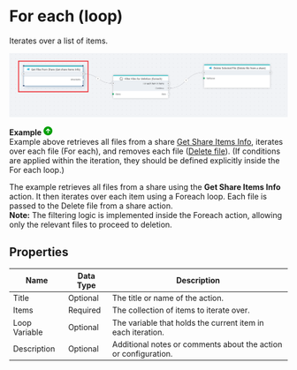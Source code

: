 # For each (loop)

Iterates over a list of items.


![img](../../../../images/flow/Get-share-items-info.png)

**Example** ![img](../../../../images/strz.jpg)  
Example above retrieves all files from a share [Get Share Items Info](../azure-files/get-share-items-info.md), iterates over each file (For each), and removes each file ([Delete file](../azure-files/delete-file.md)).
(If conditions are applied within the iteration, they should be defined explicitly inside the For each loop.)

The example retrieves all files from a share using the **Get Share Items Info** action. It then iterates over each item using a Foreach loop. Each file is passed to the Delete file from a share action.  
**Note:** The filtering logic is implemented inside the Foreach action, allowing only the relevant files to proceed to deletion.



## Properties

| Name            | Data Type | Description                                                   |
|-----------------|-----------|---------------------------------------------------------------|
| Title           | Optional  | The title or name of the action.                              |
| Items           | Required  | The collection of items to iterate over.                      |
| Loop Variable   | Optional  | The variable that holds the current item in each iteration.   |
| Description     | Optional  | Additional notes or comments about the action or configuration. |
